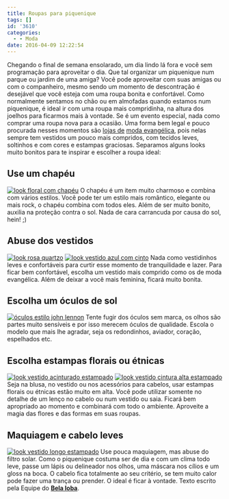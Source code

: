 ```yaml
---
title: Roupas para piquenique
tags: []
id: '3610'
categories:
  - - Moda
date: 2016-04-09 12:22:54
---
```


Chegando o final de semana ensolarado, um dia lindo lá fora e você sem programação para aproveitar o dia. Que tal organizar um piquenique num parque ou jardim de uma amiga? Você pode aproveitar com suas amigas ou com o companheiro, mesmo sendo um momento de descontração é desejável que você esteja com uma roupa bonita e confortável. Como normalmente sentamos no chão ou em almofadas quando estamos num piquenique, é ideal ir com uma roupa mais compridinha, na altura dos joelhos para ficarmos mais à vontade. Se é um evento especial, nada como comprar uma roupa nova para a ocasião. Uma forma bem legal e pouco procurada nesses momentos são [lojas de](http://www.belaloba.com.br/) [moda evangélica](http://www.belaloba.com.br/), pois nelas sempre tem vestidos um pouco mais compridos, com tecidos leves, soltinhos e com cores e estampas graciosas. Separamos alguns looks muito bonitos para te inspirar e escolher a roupa ideal:

## Use um chapéu

[![look floral com chapéu ](/wp-content/uploads/2016/04/look-com-chapéu-para-piquenique-785x1024.jpg)](/wp-content/uploads/2016/04/look-com-chapéu-para-piquenique.jpg) O chapéu é um item muito charmoso e combina com vários estilos. Você pode ter um estilo mais romântico, elegante ou mais rock, o chapéu combina com todos eles. Além de ser muito bonito, auxilia na proteção contra o sol. Nada de cara carrancuda por causa do sol, hein! ;)

## Abuse dos vestidos

[![look rosa quartzo](/wp-content/uploads/2016/04/vestido-rosa-quartzo-683x1024.jpg)](/wp-content/uploads/2016/04/vestido-rosa-quartzo.jpg) [![look vestido azul com cinto](/wp-content/uploads/2016/04/vestido-azul-com-estampa-683x1024.jpg)](/wp-content/uploads/2016/04/vestido-azul-com-estampa.jpg) Nada como vestidinhos leves e confortáveis para curtir esse momento de tranquilidade e lazer. Para ficar bem confortável, escolha um vestido mais comprido como os de moda evangélica. Além de deixar a você mais feminina, ficará muito bonita.

## Escolha um óculos de sol

[![óculos estilo  john lennon](/wp-content/uploads/2016/04/óculos-de-sol-redondo.jpg)](/wp-content/uploads/2016/04/óculos-de-sol-redondo.jpg) Tente fugir dos óculos sem marca, os olhos são partes muito sensíveis e por isso merecem óculos de qualidade. Escola o modelo que mais lhe agradar, seja os redondinhos, aviador, coração, espelhados etc. 

## Escolha estampas florais ou étnicas

[![look vestido acinturado estampado ](/wp-content/uploads/2016/04/vestido-estampado-piquenique-683x1024.jpg)](/wp-content/uploads/2016/04/vestido-estampado-piquenique.jpg) [![look vestido cintura alta estampado ](/wp-content/uploads/2016/04/vestido-cintura-alta-683x1024.jpg)](/wp-content/uploads/2016/04/vestido-cintura-alta.jpg) Seja na blusa, no vestido ou nos acessórios para cabelos, usar estampas florais ou étnicas estão muito em alta. Você pode utilizar somente no detalhe de um lenço no cabelo ou num vestido ou saia. Ficará bem apropriado ao momento e combinará com todo o ambiente. Aproveite a magia das flores e das formas em suas roupas.

## Maquiagem e cabelo leves

[![look vestido longo estampado ](/wp-content/uploads/2016/04/vestido-longo-estampado-683x1024.jpg)](/wp-content/uploads/2016/04/vestido-longo-estampado.jpg) Use pouca maquiagem, mas abuse do filtro solar. Como o piquenique costuma ser de dia e com um clima todo leve, passe um lápis ou delineador nos olhos, uma máscara nos cílios e um gloss na boca. O cabelo fica totalmente ao seu critério, se tem muito calor pode fazer uma trança ou prender. O ideal é ficar à vontade. Texto escrito pela Equipe do **[Bela loba](http://www.belaloba.com.br/)**.
